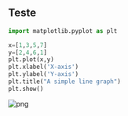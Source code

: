 ## Teste


```python
import matplotlib.pyplot as plt

x=[1,3,5,7]
y=[2,4,6,1]
plt.plot(x,y)
plt.xlabel('X-axis')
plt.ylabel('Y-axis')
plt.title("A simple line graph")
plt.show()
```


    
![png](output_1_0.png)
    

